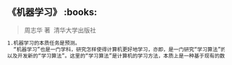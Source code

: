 <h2>《机器学习》 :books: </h2> 

> 周志华 著  清华大学出版社 

```html
1.机器学习的本质任务是预测。
  “机器学习”也是一门学科，研究怎样使得计算机更好地学习，亦即，是一门研究“学习算法”的学科，主要任务是评估“学习算法”的好坏
以及开发新的“学习算法”。这里的“学习算法”是计算机的学习方法，本质上是一种基于现有的数据产生预测模型的算法。
```
